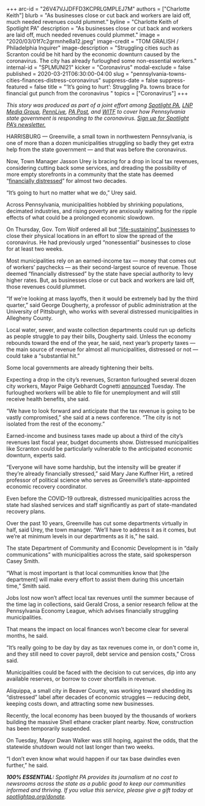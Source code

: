 +++
arc-id = "26V47VJJDFFD3KCPRLGMPLEJ7M"
authors = ["Charlotte Keith"]
blurb = "As businesses close or cut back and workers are laid off, much needed revenues could plummet."
byline = "Charlotte Keith of Spotlight PA"
description = "As businesses close or cut back and workers are laid off, much needed revenues could plummet."
image = "2020/03/01f7c2grmnhe8a12.jpeg"
image-credit = "TOM GRALISH / Philadelphia Inquirer"
image-description = "Struggling cities such as Scranton could be hit hard by the economic downturn caused by the coronavirus. The city has already furloughed some non-essential workers."
internal-id = "SPLMUNI21"
kicker = "Coronavirus"
modal-exclude = false
published = 2020-03-21T06:30:00-04:00
slug = "pennsylvania-towns-cities-finances-distress-coronavirus"
suppress-date = false
suppress-featured = false
title = "‘It’s going to hurt’: Struggling Pa. towns brace for financial gut punch from the coronavirus "
topics = ["Coronavirus"]
+++

<i>This story was produced as part of a joint effort among </i><a href="https://www.spotlightpa.org/"><i>Spotlight PA</i></a><i>, </i><a href="https://lancasteronline.com/"><i>LNP Media Group</i></a><i>, </i><a href="https://www.pennlive.com/"><i>PennLive</i></a><i>, </i><a href="https://papost.org/"><i>PA Post</i></a><i>, and </i><a href="https://www.witf.org/"><i>WITF</i></a><i> to cover how Pennsylvania state government is responding to the coronavirus. </i><a href="https://www.spotlightpa.org/newsletters"><i>Sign up for Spotlight PA’s newsletter.</i></a>

HARRISBURG — Greenville, a small town in northwestern Pennsylvania, is one of more than a dozen municipalities struggling so badly they get extra help from the state government — and that was before the coronavirus.

Now, Town Manager Jasson Urey is bracing for a drop in local tax revenues, considering cutting back some services, and dreading the possibility of more empty storefronts in a community that the state has deemed “<a href="https://dced.pa.gov/local-government/act-47-financial-distress/">financially distressed</a>” for almost two decades.

“It’s going to hurt no matter what we do,” Urey said.

Across Pennsylvania, municipalities hobbled by shrinking populations, decimated industries, and rising poverty are anxiously waiting for the ripple effects of what could be a prolonged economic slowdown.

On Thursday, Gov. Tom Wolf ordered all but <a href="https://www.spotlightpa.org/news/2020/03/pennsylvania-coronavirus-life-sustaining-wolf-mandatory-shutdown-order-full-list/">“life-sustaining” businesses</a> to close their physical locations in an effort to slow the spread of the coronavirus. He had previously urged “nonessential” businesses to close for at least two weeks.

Most municipalities rely on an earned-income tax — money that comes out of workers’ paychecks — as their second-largest source of revenue. Those deemed “financially distressed” by the state have special authority to levy higher rates. But, as businesses close or cut back and workers are laid off, those revenues could plummet.

<script src="https://www.spotlightpa.org/embed.js" async></script><div data-spl-embed-version="1" data-spl-src="https://www.spotlightpa.org/embeds/donate/"></div>

“If we’re looking at mass layoffs, then it would be extremely bad by the third quarter,” said George Dougherty, a professor of public administration at the University of Pittsburgh, who works with several distressed municipalities in Allegheny County.

Local water, sewer, and waste collection departments could run up deficits as people struggle to pay their bills, Dougherty said. Unless the economy rebounds toward the end of the year, he said, next year’s property taxes — the main source of revenue for almost all municipalities, distressed or not — could take a “substantial hit.”

Some local governments are already tightening their belts.

Expecting a drop in the city’s revenues, Scranton furloughed several dozen city workers, Mayor Paige Gebhardt Cognetti <a href="https://web.archive.org/web/20221111143805/https://www.thetimes-tribune.com/news/scranton-to-furlough-a-few-dozen-noncritical-workers-1.2608503">announced</a> Tuesday. The furloughed workers will be able to file for unemployment and will still receive health benefits, she said.

“We have to look forward and anticipate that the tax revenue is going to be vastly compromised,” she said at a news conference. “The city is not isolated from the rest of the economy.”

Earned-income and business taxes made up about a third of the city’s revenues last fiscal year, budget documents show. Distressed municipalities like Scranton could be particularly vulnerable to the anticipated economic downturn, experts said.

“Everyone will have some hardship, but the intensity will be greater if they’re already financially stressed,” said Mary Jane Kuffner Hirt, a retired professor of political science who serves as Greenville’s state-appointed economic recovery coordinator.

Even before the COVID-19 outbreak, distressed municipalities across the state had slashed services and staff significantly as part of state-mandated recovery plans.

Over the past 10 years, Greenville has cut some departments virtually in half, said Urey, the town manager. “We’ll have to address it as it comes, but we’re at minimum levels in our departments as it is,” he said.

The state Department of Community and Economic Development is in “daily communications” with municipalities across the state, said spokesperson Casey Smith.

“What is most important is that local communities know that [the department] will make every effort to assist them during this uncertain time,” Smith said.

<script src="https://www.spotlightpa.org/embed.js" async></script><div data-spl-embed-version="1" data-spl-src="https://www.spotlightpa.org/embeds/newsletter/"></div>

Jobs lost now won’t affect local tax revenues until the summer because of the time lag in collections, said Gerald Cross, a senior research fellow at the Pennsylvania Economy League, which advises financially struggling municipalities.

That means the impact on local finances won’t become clear for several months, he said.

“It’s really going to be day by day as tax revenues come in, or don't come in, and they still need to cover payroll, debt service and pension costs,” Cross said.

Municipalities could be faced with the decision to cut services, dip into any available reserves, or borrow to cover shortfalls in revenue.

Aliquippa, a small city in Beaver County, was working toward shedding its “distressed” label after decades of economic struggles — reducing debt, keeping costs down, and attracting some new businesses.

Recently, the local economy has been buoyed by the thousands of workers building the massive Shell ethane cracker plant nearby. Now, construction has been temporarily suspended.

On Tuesday, Mayor Dwan Walker was still hoping, against the odds, that the statewide shutdown would not last longer than two weeks.

“I don’t even know what would happen if our tax base dwindles even further,” he said.

<i><b>100% ESSENTIAL: </b></i><i>Spotlight PA provides its journalism at no cost to newsrooms across the state as a public good to keep our communities informed and thriving. If you value this service, please give a gift today at </i><a href="https://www.spotlightpa.org/donate"><i>spotlightpa.org/donate</i></a><i>.</i>

<script src="https://www.spotlightpa.org/embed.js" async></script><div data-spl-embed-version="1" data-spl-src="https://www.spotlightpa.org/embeds/tips/?tip_text=Do%20you%20have%20a%20tip%20about%20%3Cb%3Ehow%20Pa.'s%20government%20is%20responding%20to%20the%20coronavirus%3C%2Fb%3E%3F%20Tell%20us."></div>
